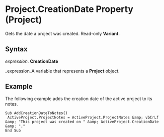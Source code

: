 
# Project.CreationDate Property (Project)

Gets the date a project was created. Read-only  **Variant**.


## Syntax

 _expression_. **CreationDate**

 _expression_A variable that represents a  **Project** object.


## Example

The following example adds the creation date of the active project to its notes.


```
Sub AddCreationDateToNotes() 
 ActiveProject.ProjectNotes = ActiveProject.ProjectNotes &amp; vbCrLf &amp; "This project was created on " &amp; ActiveProject.CreationDate &amp; "." 
End Sub
```

